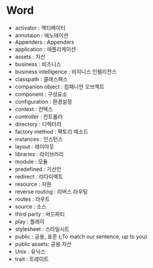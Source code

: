 # Word 

- activator : 액티베이터
- annotaion : 애노테이션
- Appenders : Appenders
- application : 애플리케이션
- assets : 자산
- business : 비즈니스
- business intelligence : 비지니스 인텔리전스
- classpath : 클래스패스
- companion object : 컴패니언 오브젝트 
- component : 구성요소
- configuration : 환경설정
- context : 컨텍스
- controller : 컨트롤러
- directory : 디렉터리
- factory method : 팩토리 메소드
- instances : 인스턴스
- layout : 레이아웃
- libraries : 라이브러리
- module : 모듈
- predefined : 기선언
- redirect : 리다이렉트
- resource : 자원
- reverse routing : 리버스 라우팅
- routes : 라우트
- source : 소스
- third party : 써드파티
- play : 플레이
- stylesheet : 스타일시트
- public : 공용, 표준 (;To match our sentence, up to you)
- public assets: 공용 자산
- Unix : 유닉스
- trait : 트레이트
